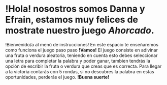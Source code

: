 # **!Hola!** nosostros somos Danna y Efrain, estamos muy felices de mostrate nuestro juego *Ahorcado*.
!Bienvenido/a al menú de instrucciones! En este espacio te enseñaremos como funciona el juego paso paso **!Vamos!**
El juego consiste en adivinar una fruta o verdura aleatoria, teniendo en cuenta esto debes seleccionar una letra para completar la palabra y poder ganar, tambien tendrás la opción de escribir la fruta o verdura que creas que es correcta.
Para llegar a la victoria contarás con 5 rondas, si no descubres la palabra en estas oportunidades, perderás el juego.
**!Buena suerte!**

